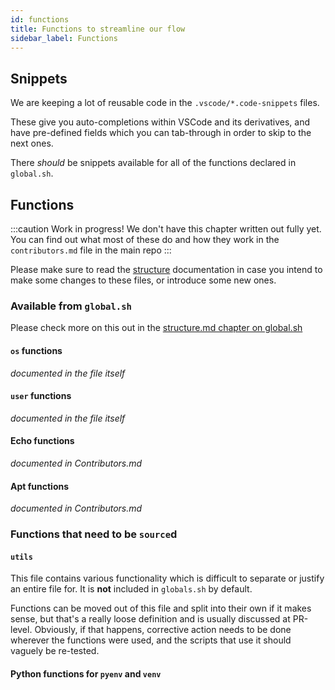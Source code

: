 ```yaml
---
id: functions
title: Functions to streamline our flow
sidebar_label: Functions
---
```


## Snippets
We are keeping a lot of reusable code in the `.vscode/*.code-snippets` files.

These give you auto-completions within VSCode and its derivatives, and have pre-defined fields which you can tab-through in order to skip to the next ones.

There _should_ be snippets available for all of the functions declared in `global.sh`.
## Functions

:::caution Work in progress!
We don't have this chapter written out fully yet. You can find out what most of these do and how they work in the `contributors.md` file in the main repo
:::

Please make sure to read the [structure](structure.md) documentation in case you intend to make some changes to these files, or introduce some new ones.

### Available from `global.sh`

Please check more on this out in the  [structure.md chapter on global.sh](/dev/structure#globals.sh)

#### `os` functions
_documented in the file itself_

#### `user` functions
_documented in the file itself_


#### Echo functions
_documented in Contributors.md_


#### Apt functions
_documented in Contributors.md_

### Functions that need to be `source`d


#### `utils`
This file contains various functionality which is difficult to separate or justify an entire file for. It is **not** included in `globals.sh` by default.

Functions can be moved out of this file and split into their own if it makes sense, but that's a really loose definition and is usually discussed at PR-level. Obviously, if that happens, corrective action needs to be done wherever the functions were used, and the scripts that use it should vaguely be re-tested.

#### Python functions for `pyenv` and `venv`